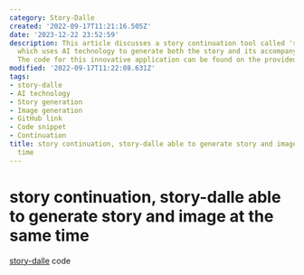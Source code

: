 ```yaml
---
category: Story-Dalle
created: '2022-09-17T11:21:16.505Z'
date: '2023-12-22 23:52:59'
description: This article discusses a story continuation tool called 'story-dalle',
  which uses AI technology to generate both the story and its accompanying image simultaneously.
  The code for this innovative application can be found on the provided GitHub link.
modified: '2022-09-17T11:22:08.631Z'
tags:
- story-dalle
- AI technology
- Story generation
- Image generation
- GitHub link
- Code snippet
- Continuation
title: story continuation, story-dalle able to generate story and image at the same
  time
---
```


# story continuation, story-dalle able to generate story and image at the same time


[story-dalle](https://github.com/adymaharana/storydalle) code
